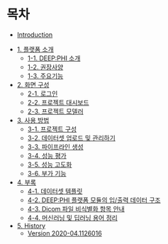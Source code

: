 # 목차

* [Introduction](chapter1/1-1.딥파이_소개.md)

- [1. 플랫폼 소개]()
  - [1-1. DEEP:PHI 소개](chapter1/1-1.딥파이_소개.md)
  - [1-2. 권장사양](chapter1/1-2.권장사양.md)
  - [1-3. 주요기능](chapter1/1-3.주요기능.md)
- [2. 화면 구성]()
  - [2-1. 로그인](chapter2/2-1.로그인.md)
  - [2-2. 프로젝트 대시보드](chapter2/2-2.프로젝트_대시보드.md)
  - [2-3. 프로젝트 모델러](chapter2/2-3.프로젝트_모델러.md)
- [3. 사용 방법]()
  - [3-1. 프로젝트 구성](chapter3/3-1.프로젝트_구성.md)
  - [3-2. 데이터셋 업로드 및 관리하기](chapter3/3-2.데이터셋_업로드_및_관리하기.md)
  - [3-3. 파이프라인 생성](chapter3/3-3.파이프라인_생성.md)
  - [3-4. 성능 평가](chapter3/3-4.성능_평가.md)
  - [3-5. 성능 고도화](chapter3/3-5.성능_고도화.md)
  - [3-6. 부가 기능](chapter3/3-6.부가_기능.md)
- [4. 부록]()
  - [4-1. 데이터셋 템플릿](chapter4/4-1.데이터셋_템플릿.md)
  - [4-2. DEEP:PHI 플랫폼 모듈의 입/출력 데이터 구조](chapter4/4-2.DEEPPHI_플랫폼_모듈의_입출력_데이터_구조.md)
  - [4-3. Dicom 파일 비식별화 항목 안내](chapter4/4-3.Dicom_파일_비식별화_항목_안내.md)
  - [4-4. 머신러닝 및 딥러닝 용어 정리](chapter4/4-4.머신러닝_및_딥러닝_용어_정리.md)
- [5. History]()
  - [Version 2020-04.1126016](release/2020-04.1126016.md)